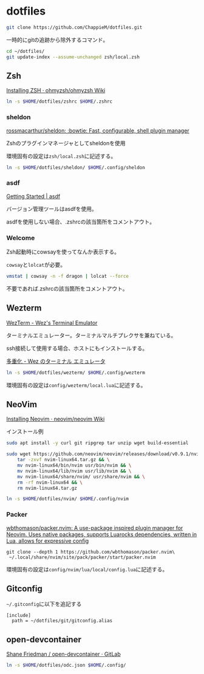 # dotfiles
```sh
git clone https://github.com/ChappieM/dotfiles.git
```

一時的にgitの追跡から除外するコマンド。

```sh
cd ~/dotfiles/
git update-index --assume-unchanged zsh/local.zsh
```


## Zsh
[Installing ZSH · ohmyzsh/ohmyzsh Wiki](https://github.com/ohmyzsh/ohmyzsh/wiki/Installing-ZSH)


```sh
ln -s $HOME/dotfiles/zshrc $HOME/.zshrc
```

### sheldon
[rossmacarthur/sheldon: :bowtie: Fast, configurable, shell plugin manager](https://github.com/rossmacarthur/sheldon#-installation)

Zshのプラグインマネージャとしてsheldonを使用

環境固有の設定は`zsh/local.zsh`に記述する。

```sh
ln -s $HOME/dotfiles/sheldon/ $HOME/.config/sheldon
```

### asdf
[Getting Started | asdf](https://asdf-vm.com/guide/getting-started.html)

バージョン管理ツールはasdfを使用。

asdfを使用しない場合、.zshrcの該当箇所をコメントアウト。

### Welcome
Zsh起動時にcowsayを使ってなんか表示する。


`cowsay`と`lolcat`が必要。

```bash
vmstat | cowsay -n -f dragon | lolcat --force
```

不要であれば.zshrcの該当箇所をコメントアウト。


## Wezterm
[WezTerm - Wez's Terminal Emulator](https://wezfurlong.org/wezterm/index.html)

ターミナルエミュレーター。ターミナルマルチプレクサを兼ねている。

ssh接続して使用する場合、ホストにもインストールする。

[多重化 - Wez のターミナル エミュレータ](https://wezfurlong.org/wezterm/multiplexing.html#ssh-domains)

```sh
ln -s $HOME/dotfiles/wezterm/ $HOME/.config/wezterm
```

環境固有の設定は`config/wezterm/local.lua`に記述する。

## NeoVim
[Installing Neovim · neovim/neovim Wiki](https://github.com/neovim/neovim/wiki/Installing-Neovim)

インストール例

```sh
sudo apt install -y curl git ripgrep tar unzip wget build-essential

sudo wget https://github.com/neovim/neovim/releases/download/v0.9.1/nvim-linux64.tar.gz && \
    tar -zxvf nvim-linux64.tar.gz && \
    mv nvim-linux64/bin/nvim usr/bin/nvim && \
    mv nvim-linux64/lib/nvim usr/lib/nvim && \
    mv nvim-linux64/share/nvim/ usr/share/nvim && \
    rm -rf nvim-linux64 && \
    rm nvim-linux64.tar.gz
```

```sh
ln -s $HOME/dotfiles/nvim/ $HOME/.config/nvim
```

### Packer

[wbthomason/packer.nvim: A use-package inspired plugin manager for Neovim. Uses native packages, supports Luarocks dependencies, written in Lua, allows for expressive config](https://github.com/wbthomason/packer.nvim)

```
git clone --depth 1 https://github.com/wbthomason/packer.nvim\
 ~/.local/share/nvim/site/pack/packer/start/packer.nvim
```

環境固有の設定は`config/nvim/lua/local/config.lua`に記述する。

## Gitconfig
`~/.gitconfig`に以下を追記する


```
[include]
  path = ~/dotfiles/git/gitconfig.alias
```

## open-devcontainer
[Shane Friedman / open-devcontainer · GitLab](https://gitlab.com/smoores/open-devcontainer#lifecycle-scripts)


```sh
ln -s $HOME/dotfiles/odc.json $HOME/.config/
```
